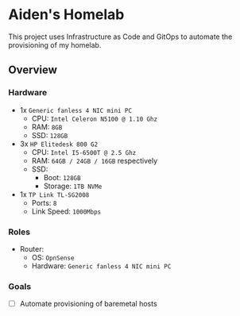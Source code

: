 # Aiden's Homelab

This project uses Infrastructure as Code and GitOps to automate the provisioning of my homelab.

## Overview

### Hardware

- 1x `Generic fanless 4 NIC mini PC`
  - CPU: `Intel Celeron N5100 @ 1.10 Ghz`
  - RAM: `8GB`
  - SSD: `128GB`
- 3x `HP Elitedesk 800 G2`
  - CPU: `Intel I5-6500T @ 2.5 Ghz`
  - RAM: `64GB / 24GB / 16GB` respectively
  - SSD:
    - Boot: `128GB`
    - Storage: `1TB NVMe`
- 1x `TP Link TL-SG2008`
  - Ports: `8`
  - Link Speed: `1000Mbps`

### Roles

- Router:
  - OS: `OpnSense`
  - Hardware: `Generic fanless 4 NIC mini PC`

### Goals

- [ ] Automate provisioning of baremetal hosts
